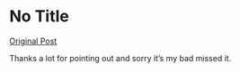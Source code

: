 # No Title

[Original Post](https://discourse.onlinedegree.iitm.ac.in/t/169888/11)

<p>Thanks a lot for pointing out and sorry it’s my bad missed it.</p>